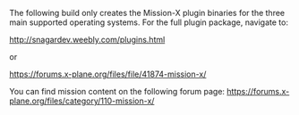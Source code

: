 The following build only creates the Mission-X plugin binaries for the three main supported operating systems.
For the full plugin package, navigate to:

http://snagardev.weebly.com/plugins.html

or

https://forums.x-plane.org/files/file/41874-mission-x/

You can find mission content on the following forum page: https://forums.x-plane.org/files/category/110-mission-x/
